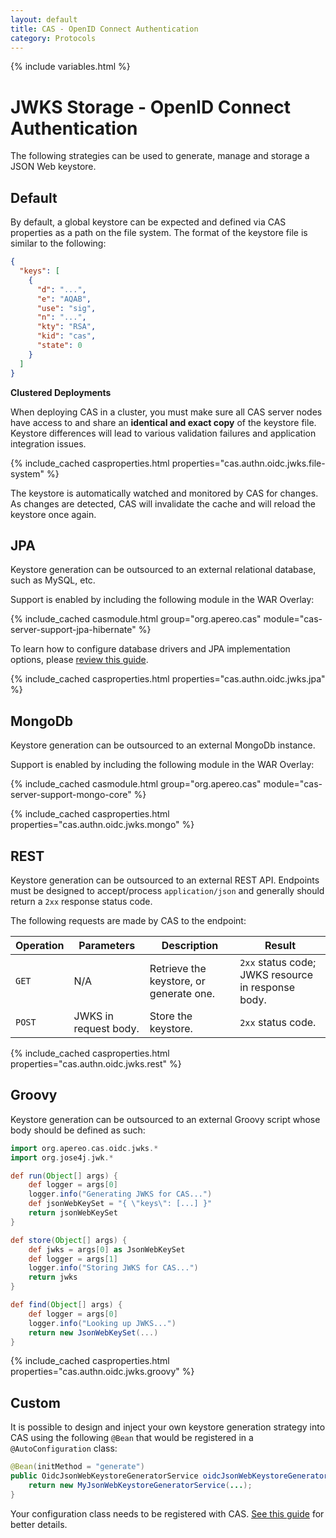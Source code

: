 ```yaml
---
layout: default
title: CAS - OpenID Connect Authentication
category: Protocols
---
```

{% include variables.html %}

# JWKS Storage - OpenID Connect Authentication

The following strategies can be used to generate, manage and storage a JSON Web keystore.

## Default

By default, a global keystore can be expected and defined via CAS properties as a path on the file system. The format 
of the keystore file is similar to the following:

```json
{
  "keys": [
    {
      "d": "...",
      "e": "AQAB",
      "use": "sig",
      "n": "...",
      "kty": "RSA",
      "kid": "cas",
      "state": 0
    }
  ]
}
```

<div class="alert alert-info"><strong>Clustered Deployments</strong><p>
When deploying CAS in a cluster, you must make sure all CAS server nodes have access to 
and share an <strong>identical and exact copy</strong> of the keystore file. Keystore differences
will lead to various validation failures and application integration issues.
</p></div>

{% include_cached casproperties.html properties="cas.authn.oidc.jwks.file-system" %}

The keystore is automatically watched and monitored by CAS for changes. As changes are detected, CAS
will invalidate the cache and will reload the keystore once again.
 
## JPA
     
Keystore generation can be outsourced to an external relational database, such as MySQL, etc. 

Support is enabled by including the following module in the WAR Overlay:

{% include_cached casmodule.html group="org.apereo.cas" module="cas-server-support-jpa-hibernate" %}

To learn how to configure database drivers and JPA implementation options, please [review this guide](../installation/JDBC-Drivers.html).

{% include_cached casproperties.html properties="cas.authn.oidc.jwks.jpa" %}

## MongoDb

Keystore generation can be outsourced to an external MongoDb instance.

Support is enabled by including the following module in the WAR Overlay:

{% include_cached casmodule.html group="org.apereo.cas" module="cas-server-support-mongo-core" %}

{% include_cached casproperties.html properties="cas.authn.oidc.jwks.mongo" %}

## REST

Keystore generation can be outsourced to an external REST API. Endpoints must be designed to
accept/process `application/json` and generally should return a `2xx` response status code. 

The following requests are made by CAS to the endpoint:

| Operation | Parameters            | Description                             | Result                                             |
|-----------|-----------------------|-----------------------------------------|----------------------------------------------------|
| `GET`     | N/A                   | Retrieve the keystore, or generate one. | `2xx` status code; JWKS resource in response body. |
| `POST`    | JWKS in request body. | Store the keystore.                     | `2xx` status code.                                 |

{% include_cached casproperties.html properties="cas.authn.oidc.jwks.rest" %}
  
## Groovy

Keystore generation can be outsourced to an external Groovy script whose body should be defined as such: 

```groovy
import org.apereo.cas.oidc.jwks.*
import org.jose4j.jwk.*

def run(Object[] args) {
    def logger = args[0]
    logger.info("Generating JWKS for CAS...")
    def jsonWebKeySet = "{ \"keys\": [...] }"
    return jsonWebKeySet
}

def store(Object[] args) {
    def jwks = args[0] as JsonWebKeySet
    def logger = args[1]
    logger.info("Storing JWKS for CAS...")
    return jwks
}

def find(Object[] args) {
    def logger = args[0]
    logger.info("Looking up JWKS...")
    return new JsonWebKeySet(...)
}
```

{% include_cached casproperties.html properties="cas.authn.oidc.jwks.groovy" %}

## Custom

It is possible to design and inject your own keystore generation strategy into CAS using the following `@Bean`
that would be registered in a `@AutoConfiguration` class:

```java
@Bean(initMethod = "generate")
public OidcJsonWebKeystoreGeneratorService oidcJsonWebKeystoreGeneratorService() {
    return new MyJsonWebKeystoreGeneratorService(...);
}
```

Your configuration class needs to be registered 
with CAS. [See this guide](../configuration/Configuration-Management-Extensions.html) for better details.
